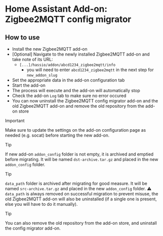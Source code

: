 # Home Assistant Add-on: Zigbee2MQTT config migrator

## How to use

- Install the new Zigbee2MQTT add-on
- [Optional] Navigate to the newly installed Zigbee2MQTT add-on and take note of its URL:
  - `[...]/hassio/addon/abcd1234_zigbee2mqtt/info`
    - you will need to enter `abcd1234_zigbee2mqtt` in the next step for `new_addon_slug`
- Set the appropriate data in the add-on configuration tab
- Start the add-on
- The process will execute and the add-on will automatically stop
- Check the add-on `Log` tab to make sure no error occured
- You can now uninstall the Zigbee2MQTT config migrator add-on and the old Zigbee2MQTT add-on and remove the old repository from the add-on store

> [!IMPORTANT]
> Make sure to update the settings on the add-on configuration page as needed (e.g. socat) before starting the new add-on.

> [!TIP]
> If new add-on `addon_config` folder is not empty, it is archived and emptied before migrating.
> It will be named `dst-archive.tar.gz` and placed in the new `addon_config` folder.

> [!TIP]
> `data_path` folder is archived after migrating for good measure.
> It will be named `src-archive.tar.gz` and placed in the new `addon_config` folder.
> ⚠️ `data_path` is always removed on successful migration to prevent misuse, the old Zigbee2MQTT add-on will also be uninstalled (if a single one is present, else you will have to do it manually).

> [!TIP]
> You can also remove the old repository from the add-on store, and uninstall the config migrator add-on.
